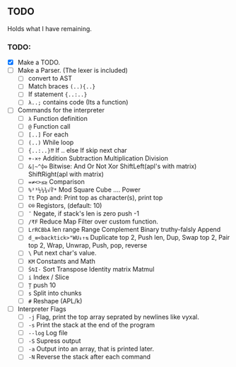 ## TODO
Holds what I have remaining.

### TODO:
- [x] Make a TODO.
- [ ] Make a Parser. (The lexer is included)
    - [ ] convert to AST
    - [ ] Match braces `(..){..}`
    - [ ] If statement `{..:..}`
    - [ ] `λ..;` contains code (Its a function)
- [ ] Commands for the interpreter
    - [ ] `λ` Function definition
    - [ ] `@` Function call
    - [ ] `[..]` For each
    - [ ] `(..)` While loop
    - [ ] `{..:..}⁇` If .. else If skip next char
    - [ ] `+-×÷` Addition Subtraction Multiplication Division
    - [ ] `&|~^⌽⊖` Bitwise: And Or Not Xor ShiftLeft(apl's with matrix) ShiftRight(apl with matrix)
    - [ ] `=≠<>≤≥` Comparison 
    - [ ] `%²³½¼¾√∛*` Mod Square Cube .... Power
    - [ ] `Tt` Pop and: Print top as character(s), print top
    - [ ] `©®` Registors, (default: 10)
    - [ ] `¯` Negate, if stack's len is zero push -1
    - [ ] `/₹F` Reduce Map Filter over custom function.
    - [ ] `LrRCBbA` len range Range Complement Binary truthy-falsly Append
    - [ ] `d_≡<backtick>"WU↓↑⇅` Duplicate top 2, Push len, Dup, Swap top 2, Pair top 2, Wrap, Unwrap, Push, pop, reverse
    - [ ] `\` Put next char's value.
    - [ ] `KM` Constants and Math
    - [ ] `Ś⍉I·` Sort Transpose Identity matrix Matmul
    - [ ] `i` Index / Slice
    - [ ] `Ț` push 10
    - [ ] `s` Split into chunks
    - [ ] `#` Reshape (APL/k)
- [ ] Interpreter Flags
    - [ ] `-j` Flag, print the top array seprated by newlines like vyxal.
    - [ ] `-s` Print the stack at the end of the program
    - [ ] `--log` Log file
    - [ ] `-S` Supress output
    - [ ] `-a` Output into an array, that is printed later.
    - [ ] `-N` Reverse the stack after each command
